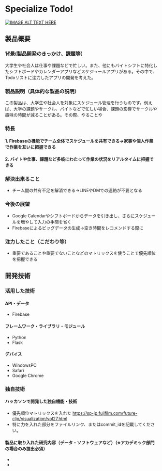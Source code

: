 # Specialize Todo!

[![IMAGE ALT TEXT HERE](https://jphacks.com/wp-content/uploads/2023/07/JPHACKS2023_ogp.png)](https://www.youtube.com/watch?v=yYRQEdfGjEg)

## 製品概要
### 背景(製品開発のきっかけ、課題等）
大学生や社会人は仕事や課題などで忙しい。また、他にもバイトシフトに特化したシフトボードやカレンダーアプリなどスケジュールアプリがある。その中で、Todoリストに注力したアプリの開発を考えた。
### 製品説明（具体的な製品の説明）
この製品は、大学生や社会人を対象にスケジュール管理を行うものです。例えば、大学の課題やサークル、バイトなどで忙しい場合、課題の影響でサークルや趣味の時間が減ることがある。その際、やることや

### 特長
#### 1. Firebaseの機能でチーム全体でスケジュールを共有できる→家事や個人作業で作業を互いに把握できる
#### 2. バイトや仕事、課題など多岐にわたって作業の状況をリアルタイムに把握できる

### 解決出来ること
* チーム間の共有不足を解消できる→LINEやDMでの連絡が不要となる

### 今後の展望
* Google Calendarやシフトボードからデータを引き出し、さらにスケジュールを増やして入力の手間を省く
* Firebaseによるビッグデータの生成→空き時間をレコメンドする際に
### 注力したこと（こだわり等）
* 重要であることや重要でないことなどのマトリックスを使うことで優先順位を把握できる

## 開発技術
### 活用した技術
#### API・データ
* Firebase

#### フレームワーク・ライブラリ・モジュール
* Python
* Flask

#### デバイス
* WindowsPC
* Safari
* Google Chrome

### 独自技術
#### ハッカソンで開発した独自機能・技術
* 優先順位マトリックスを入れた https://sp-jp.fujifilm.com/future-clip/visualization/vol27.html
* 特に力を入れた部分をファイルリンク、またはcommit_idを記載してください。

#### 製品に取り入れた研究内容（データ・ソフトウェアなど）（※アカデミック部門の場合のみ提出必須）
* 
* 

